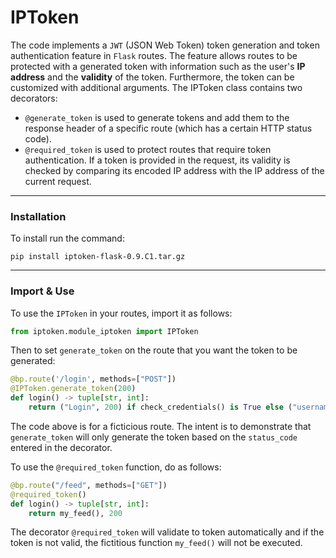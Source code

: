# IPToken

The code implements a `JWT` (JSON Web Token) token generation and token authentication feature in `Flask` routes. The feature allows routes to be protected with a generated token with information such as the user's **IP address** and the **validity** of the token. Furthermore, the token can be customized with additional arguments. The IPToken class contains two decorators: 
- `@generate_token` is used to generate tokens and add them to the response header of a specific route (which has a certain HTTP status code). 
- `@required_token` is used to protect routes that require token authentication. If a token is provided in the request, its validity is checked by comparing its encoded IP address with the IP address of the current request.

---

### Installation

To install run the command:

```
pip install iptoken-flask-0.9.C1.tar.gz
```

---

### Import & Use

To use the `IPToken` in your routes, import it as follows:

```Python
from iptoken.module_iptoken import IPToken
```

Then to set `generate_token` on the route that you want the token to be generated:

```Python
@bp.route('/login', methods=["POST"])
@IPToken.generate_token(200)
def login() -> tuple[str, int]:
    return ("Login", 200) if check_credentials() is True else ("username/password is incorrect", 400)
```

The code above is for a ficticious route. The intent is to demonstrate that `generate_token` will only generate the token based on the `status_code` entered in the decorator.

To use the `@required_token` function, do as follows:

```Python
@bp.route("/feed", methods=["GET"])
@required_token()
def login() -> tuple[str, int]:
    return my_feed(), 200
```

The decorator `@required_token` will validate to token automatically and if the token is not valid, the fictitious function `my_feed()` will not be executed.